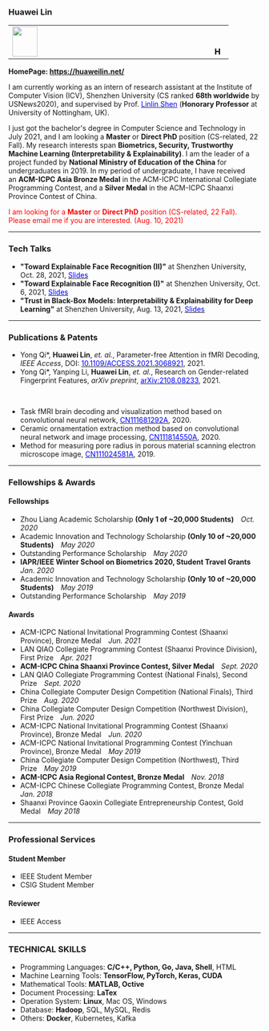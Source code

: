 ### Huawei Lin
<html>
    <table style="margin-left: auto; margin-right: auto;">
        <tr>
            <td width="15%">
			<div style="height:60px;width:50px; float:left;">
				<img src="http://huaweilin.net/wp-content/uploads/2021/08/20210803.jpg" alt="" width="100%" height="100%" />
				</div>
            </td>
            <td width="75%">
			<div style="height:60px;width:20px; float:right;">
			<font size="3px" color="black">&emsp;&emsp;<b>Huawei Lin / 林华伟</b></font><br/>
			<font size="3px">&emsp;&emsp;IEEE Student Member</font><br/>
			<font size="3px">&emsp;&emsp;Bachelor of Computer Science and Technology ( <i>July 2021</i> )</font><br/>
			<font size="3px"  color="blue">&emsp;&emsp;huaweilin.cs AT gmail.com</font><br/>
			<font size="3px">&emsp;&emsp;<a target="_blank" href="https://github.com/huawei-lin" rel="noopener" style="color:#2E86C1;">GitHub</a>    ◊    <a target="_blank" href="https://winsoul.blog.csdn.net/" rel="noopener" style="color:#2E86C1;">CSDN Blog</a>    ◊    <a target="_blank" href="https://drive.google.com/file/d/18xKzvnbkC4ZS7h3TAZIDJ3zHus1fwi6l/view?usp=sharing" rel="noopener" style="color:#2E86C1;">CV</a>    ◊    <a target="_blank" href="https://huaweilin.net/" rel="noopener" style="color:#2E86C1;">HomePage</a>    ◊    <a target="_blank" href="https://scholar.google.com/citations?user=I7IRPbcAAAAJ&hl=en&oi=ao" rel="noopener" style="color:#2E86C1;">Google Scholar</a></font>
			</div>
            </td>
        </tr>
    </table>
</html>

**HomePage: https://huaweilin.net/**

I am currently working as an intern of research assistant at the Institute of Computer Vision (ICV), Shenzhen University (CS ranked **68th worldwide** by USNews2020), and supervised by Prof.  [<font color="blue">Linlin Shen</font>](https://scholar.google.com/citations?user=AZ_y9HgAAAAJ&hl=en&oi=ao) (**Honorary Professor** at University of Nottingham, UK).

I just got the bachelor's degree in Computer Science and Technology in July 2021, and I am looking a **Master** or **Direct PhD** position (CS-related, 22 Fall). My research interests span <b>Biometrics, Security, Trustworthy Machine Learning (Interpretability & Explainability)</b>. I am the leader of a project funded by <b>National Ministry of Education of the China</b> for undergraduates in 2019. In my period of undergraduate, I have received an <b>ACM-ICPC Asia Bronze Medal</b> in the ACM-ICPC International Collegiate Programming Contest, and a <b>Silver Medal</b> in the ACM-ICPC Shaanxi Province Contest of China.

<font color="red">I am looking for a **Master** or **Direct PhD** position (CS-related, 22 Fall). Please email me if you are interested. (Aug. 10, 2021)</font>

---
### Tech Talks
- **"Toward Explainable Face Recognition (II)"** at Shenzhen University, Oct. 28, 2021, [<font color="blue">Slides</font>](https://drive.google.com/file/d/1Ax8IrluTPnQXBLMgfP4DLSyxwwbMEbN7/view?usp=sharing)
- **"Toward Explainable Face Recognition (I)"** at Shenzhen University, Oct. 6, 2021, [<font color="blue">Slides</font>](https://drive.google.com/file/d/17Xboln9HRqcnBA8DhwQi2zHJIMnjpeH1/view?usp=sharing)
- **"Trust in Black-Box Models: Interpretability & Explainability for Deep Learning"** at Shenzhen University, Aug. 13, 2021, [<font color="blue">Slides</font>](https://drive.google.com/file/d/1ONd7Hd28wyHqLOCck6z2pq_Z3wreSbwm/view?usp=sharing)

---
### Publications & Patents
- Yong Qi\*, **Huawei Lin**, *et. al.*, Parameter-free Attention in fMRI Decoding, *IEEE Access*, DOI: [<font color="blue">10.1109/ACCESS.2021.3068921</font>](https://ieeexplore.ieee.org/document/9386094), 2021.
- Yong Qi\*, Yanping Li,  **Huawei Lin**, *et. al.*, Research on Gender-related Fingerprint Features, *arXiv preprint*,  [<font color="blue">arXiv:2108.08233</font>](https://arxiv.org/abs/2108.08233), 2021.

</br>

- Task fMRI brain decoding and visualization method based on convolutional neural network, [<font color="blue">CN111681292A</font>](https://worldwide.espacenet.com/patent/search?q=pn%3DCN111681292A), 2020.
- Ceramic ornamentation extraction method based on convolutional neural network and image processing, [<font color="blue">CN111814550A</font>](https://worldwide.espacenet.com/patent/search?q=pn%3DCN111814550A), 2020.
- Method for measuring pore radius in porous material scanning electron microscope image, [<font color="blue">CN111024581A</font>](https://worldwide.espacenet.com/patent/search?q=pn%3DCN111024581A), 2019.

---
### Fellowships & Awards
#### Fellowships
- Zhou Liang Academic Scholarship **(Only 1 of ~20,000 Students)**&emsp;*Oct. 2020*
- Academic Innovation and Technology Scholarship **(Only 10 of ~20,000 Students)**&emsp;*May 2020*
- Outstanding Performance Scholarship&emsp;*May 2020*
- **IAPR/IEEE Winter School on Biometrics 2020, Student Travel Grants**&emsp;*Jan. 2020*
- Academic Innovation and Technology Scholarship **(Only 10 of ~20,000 Students)**&emsp;*May 2019*
- Outstanding Performance Scholarship&emsp;*May 2019*

#### Awards
- ACM-ICPC National Invitational Programming Contest (Shaanxi Province), Bronze Medal&emsp;*Jun. 2021*
- LAN QIAO Collegiate Programming Contest (Shaanxi Province Division), First Prize&emsp;*Apr. 2021*
- **ACM-ICPC China Shaanxi Province Contest, Silver Medal**&emsp;*Sept. 2020*
- LAN QIAO Collegiate Programming Contest (National Finals), Second Prize&emsp;*Sept. 2020*
- China Collegiate Computer Design Competition (National Finals), Third Prize&emsp;*Aug. 2020*
- China Collegiate Computer Design Competition (Northwest Division), First Prize&emsp;*Jun. 2020*
- ACM-ICPC National Invitational Programming Contest (Shaanxi Province), Bronze Medal&emsp;*Jun. 2020*
- ACM-ICPC National Invitational Programming Contest (Yinchuan Province), Bronze Medal&emsp;*May 2019*
- China Collegiate Computer Design Competition (Northwest), Third Prize&emsp;*May 2019*
- **ACM-ICPC Asia Regional Contest, Bronze Medal**&emsp;*Nov. 2018*
- ACM-ICPC Chinese Collegiate Programming Contest, Bronze Medal&emsp;*Jan. 2018*
- Shaanxi Province Gaoxin Collegiate Entrepreneurship Contest, Gold Medal&emsp;*May 2018*

---

### Professional Services
#### Student Member
- IEEE Student Member
- CSIG Student Member

#### Reviewer
- IEEE Access

---
### TECHNICAL SKILLS
- Programming Languages: **C/C++, Python, Go, Java, Shell**, HTML
- Machine Learning Tools: **TensorFlow, PyTorch, Keras, CUDA**
- Mathematical Tools: **MATLAB, Octive**
- Document Processing: **LaTex**
- Operation System: **Linux**, Mac OS, Windows
- Database: **Hadoop**, SQL, MySQL, Redis
- Others: **Docker**, Kubernetes, Kafka
